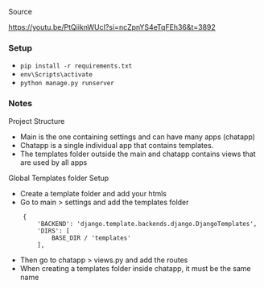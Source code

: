 Source

https://youtu.be/PtQiiknWUcI?si=ncZpnYS4eTqFEh36&t=3892


### Setup

* `pip install -r requirements.txt`
* `env\Scripts\activate`
* `python manage.py runserver`


### Notes

Project Structure
* Main is the one containing settings and can have many apps (chatapp)
* Chatapp is a single individual app that contains templates.
* The templates folder outside the main and chatapp contains views that are used by all apps

Global Templates folder Setup
* Create a template folder and add your htmls
* Go to main > settings and add the templates folder
```TEMPLATES = [
    {
        'BACKEND': 'django.template.backends.django.DjangoTemplates',
        'DIRS': [
            BASE_DIR / 'templates'
        ],
```
* Then go to chatapp > views.py and add the routes
* When creating a templates folder inside chatapp, it must be the same name